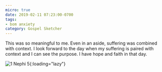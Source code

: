 ```yaml
---
micro: true
date: 2019-02-11 07:23:00-0700
tags:
- bom anxiety
category: Gospel Sketcher
---
```


This was so meaningful to me. Even in an aside, suffering was combined with context. I look forward to the day when my suffering is paired with context and I can see the purpose. I have hope and faith in that day.

![1 Nephi 5](https://media.bennorris.org/images/gospelsketcher/uploads/2019/ab327bbb60.jpg){:loading="lazy"}